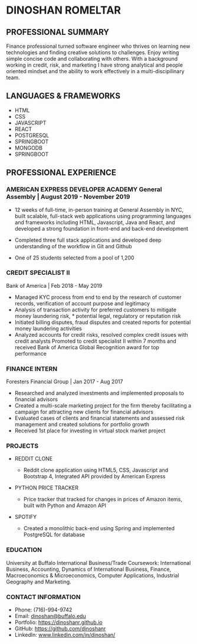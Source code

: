 # DINOSHAN ROMELTAR

## PROFESSIONAL SUMMARY

Finance professional turned software engineer who thrives on learning new technologies and finding creative solutions to challenges. Enjoy writing
simple concise code and collaborating with others. With a background working in credit, risk, and marketing I have strong analytical and people oriented mindset and the ability to work effectively in a multi-discipilinary team.

## LANGUAGES & FRAMEWORKS

* HTML
* CSS
* JAVASCRIPT
* REACT
* POSTGRESQL
* SPRINGBOOT 
* MONGODB
* SPRINGBOOT

## PROFESSIONAL EXPERIENCE

### AMERICAN EXPRESS DEVELOPER ACADEMY General Assembly | August 2019 - November 2019
* 12 weeks of full-time, in-person training at General Assembly in NYC, built scalable, full-stack web applications using programming languages and frameworks including HTML, Javascript, Java and React, and developed a strong foundation in front-end and back-end development

* Completed three full stack applications and developed deep understanding of the workflow in Git and Github

* One of 25 students selected from a pool of 1,200

### CREDIT SPECIALIST II

Bank of America | Feb 2018 - May 2019
* Managed KYC process from end to end by the research of customer records, verification of account purpose and legitimacy
* Analysis of transaction activity for preferred customers to mitigate money laundering risk, * potential legal, regulatory or reputation risk
* Initiated billing disputes, fraud disputes and created reports for potential money laundering activities
* Analyzed accounts for credit risks, resolved complex credit issues with credit analysts
Promoted to credit specialist II within 7 months and received Bank of America Global Recognition award for top performance

### FINANCE INTERN

Foresters Financial Group | Jan 2017 - Aug 2017
* Researched and analyzed investments and implemented proposals to financial advisors
* Created a multi-scale marketing project for the firm thereby facilitating a campaign for attracting new clients for financial advisors
* Evaluated cases of clients and financial statements and assessed risk management and created solutions for portfolio growth
* Received 1st place for investing in virtual stock market project

### PROJECTS

* REDDIT CLONE
  * Reddit clone application using HTML5, CSS, Javascript and Bootstrap 4, Integrated API provided by American Express

* PYTHON PRICE TRACKER
  * Price tracker that tracked for changes in prices of Amazon items, built with Python and Amazon API

* SPOTIFY
  * Created a monolithic back-end using Spring and implemented PostgreSQL for database

### EDUCATION

University at Buffalo
International Business/Trade
Coursework: International Business, Accounting, Dynamics of International Business, Finance, Macroeconomics & Microeconomics, Computer Applications, Industrial Geography and Marketing.

### CONTACT INFORMATION

* Phone: (716)-994-9742
* Email: dinoshan@buffalo.edu
* Portfolio: https://dinoshanr.github.io
* GitHub: https://github.com/dinoshanr
* LinkedIn: www.linkedin.com/in/dinoshan/



